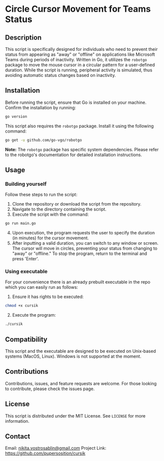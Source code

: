 # Circle Cursor Movement for Teams Status

## Description
This script is specifically designed for individuals who need to prevent their status from appearing as "away" or "offline" on applications like Microsoft Teams during periods of inactivity. Written in Go, it utilizes the `robotgo` package to move the mouse cursor in a circular pattern for a user-defined duration. While the script is running, peripheral activity is simulated, thus avoiding automatic status changes based on inactivity.

## Installation

Before running the script, ensure that Go is installed on your machine. Confirm the installation by running:

```bash
go version
```

This script also requires the `robotgo` package. Install it using the following command:

```bash
go get -u github.com/go-vgo/robotgo
```

**Note:** The `robotgo` package has specific system dependencies. Please refer to the robotgo's documentation for detailed installation instructions.

## Usage

### Building yourself

Follow these steps to run the script:

1. Clone the repository or download the script from the repository.
2. Navigate to the directory containing the script.
3. Execute the script with the command:

```bash
go run main.go
```

4. Upon execution, the program requests the user to specify the duration (in minutes) for the cursor movement.
5. After inputting a valid duration, you can switch to any window or screen. The cursor will move in circles, preventing your status from changing to "away" or "offline." To stop the program, return to the terminal and press 'Enter'.

### Using executable

For your convenience there is an already prebuilt executable in the repo which you
can easily run as follows:

1. Ensure it has rights to be executed:
```bash
chmod +x cursik
```
2. Execute the program:
```bash
./cursik
```

## Compatibility

This script and the executable are designed to be executed on Unix-based systems
(MacOS, Linux). Windows is not supported at the moment.

## Contributions

Contributions, issues, and feature requests are welcome. For those looking to contribute, please check the issues page.

## License

This script is distributed under the MIT License. See `LICENSE` for more information.

## Contact

Email: nikita.vostrosablin@gmail.com
Project Link: https://github.com/pupersosition/cursik
